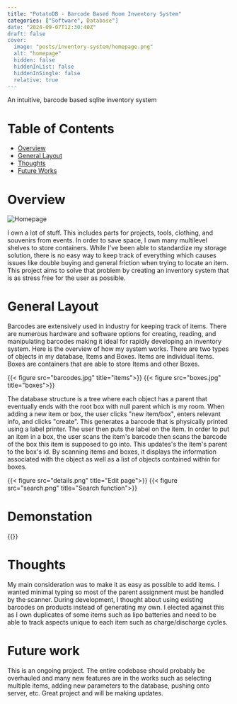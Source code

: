 ```yaml
---
title: "PotatoDB - Barcode Based Room Inventory System"
categories: ["Software", Database"]
date: "2024-09-07T12:30:40Z"
draft: false
cover: 
  image: "posts/inventory-system/homepage.png"
  alt: "homepage"
  hidden: false
  hiddenInList: false
  hiddenInSingle: false
  relative: true
---
```


An intuitive, barcode based sqlite inventory system

# Table of Contents
- [Overview](#overview)
- [General Layout](#general-layout)
- [Thoughts](#thoughts)
- [Future Works](#future-work)

# Overview

![Homepage](homepage.png)

I own a lot of stuff. This includes parts for projects, tools, clothing, and souvenirs from events. In order to save space, I own many multilevel shelves to store containers. While I've been able to standardize my storage solution, there is no easy way to keep track of everything which causes issues like double buying and general friction when trying to locate an item. This project aims to solve that problem by creating an inventory system that is as stress free for the user as
possible. 

# General Layout
Barcodes are extensively used in industry for keeping track of items. There are numerous hardware and software options for creating, reading, and manipulating barcodes making it ideal for rapidly developing an inventory system. Here is the overview of how my system works. There are two types of objects in my database, Items and Boxes. Items are individual items. Boxes are containers that are able to store Items and other Boxes. 

{{< figure src="barcodes.jpg" title="items">}}
{{< figure src="boxes.jpg" title="boxes">}}

The database structure is a tree where each object has a parent that eventually ends with the root box with null parent which is my room. When adding a new item or box, the user clicks "new item/box", enters relevant info, and clicks "create". This generates a barcode that is physically printed using a label printer. The user then puts the label on the item. In order to put an item in a box, the user scans the item's barcode then scans the barcode of the box this item is supposed to go into. This updates's the item's parent to the box's id. By scanning
items and boxes, it displays the information associated with the object as well as a list of objects contained within for boxes.

{{< figure src="details.png" title="Edit page">}}
{{< figure src="search.png" title="Search function">}}

# Demonstation

{{<youtube zptMNqYbPIU>}}

# Thoughts

My main consideration was to make it as easy as possible to add items. I wanted minimal typing so most of the parent assignment must be handled by the scanner. During development, I thought about using existing barcodes on products instead of generating my own. I elected against this as I own duplicates of some items such as lipo batteries and need to be able to track aspects unique to each item such as charge/discharge cycles.

# Future work

This is an ongoing project. The entire codebase should probably be overhauled and many new features are in the works such as selecting multiple items, adding new parameters to the database, pushing onto server, etc. Great project and will be making updates.
